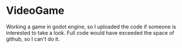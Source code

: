 # VideoGame
Working a game in godot engine, so I uploaded the code if someone is interested to take a look. Full code would have exceeded the space of github, so I can't do it.

